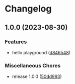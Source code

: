 # Changelog

## 1.0.0 (2023-08-30)


### Features

* hello playground ([d846548](https://github.com/kalosisz/releaser/commit/d84654806de004aeccc272ebebc522467fe18048))


### Miscellaneous Chores

* release 1.0.0 ([50dd993](https://github.com/kalosisz/releaser/commit/50dd9930b6d7356f5d7421efc4dd6a68a54a2760))
